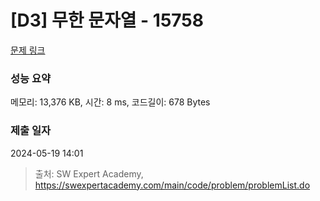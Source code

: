 # [D3] 무한 문자열 - 15758 

[문제 링크](https://swexpertacademy.com/main/code/problem/problemDetail.do?contestProbId=AYP5JmsqcngDFATW) 

### 성능 요약

메모리: 13,376 KB, 시간: 8 ms, 코드길이: 678 Bytes

### 제출 일자

2024-05-19 14:01



> 출처: SW Expert Academy, https://swexpertacademy.com/main/code/problem/problemList.do